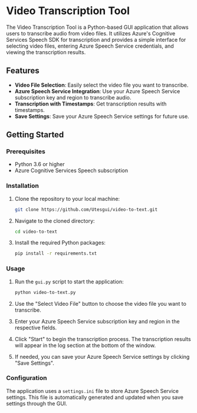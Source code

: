# Video Transcription Tool

The Video Transcription Tool is a Python-based GUI application that allows users to transcribe audio from video files. It utilizes Azure's Cognitive Services Speech SDK for transcription and provides a simple interface for selecting video files, entering Azure Speech Service credentials, and viewing the transcription results.

## Features

- **Video File Selection**: Easily select the video file you want to transcribe.
- **Azure Speech Service Integration**: Use your Azure Speech Service subscription key and region to transcribe audio.
- **Transcription with Timestamps**: Get transcription results with timestamps.
- **Save Settings**: Save your Azure Speech Service settings for future use.

## Getting Started

### Prerequisites

- Python 3.6 or higher
- Azure Cognitive Services Speech subscription

### Installation

1. Clone the repository to your local machine:

   ```sh
   git clone https://github.com/Utesgui/video-to-text.git
    ```

2. Navigate to the cloned directory:
    ```sh
    cd video-to-text
    ```

3. Install the required Python packages:
    ```sh
    pip install -r requirements.txt
    ```
### Usage

1. Run the ```gui.py``` script to start the application:
    ```sh
    python video-to-text.py
    ```
2. Use the "Select Video File" button to choose the video file you want to transcribe.

3. Enter your Azure Speech Service subscription key and region in the respective fields.

4. Click "Start" to begin the transcription process. The transcription results will appear in the log section at the bottom of the window.

5. If needed, you can save your Azure Speech Service settings by clicking "Save Settings".


### Configuration

The application uses a ```settings.ini``` file to store Azure Speech Service settings. This file is automatically generated and updated when you save settings through the GUI.